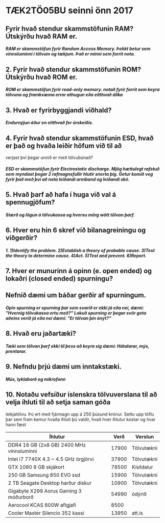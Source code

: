 # TÆK2TÖ05BU seinni önn 2017

## Fyrir hvað stendur skammstöfunin RAM? Útskýrðu hvað RAM er.
##### RAM er skammstöfun fyrir Random Access Memory. Þekkt betur sem vinnsluminni í tölvum og tækjum. Það er minni sem forrit nota.

## 2. Fyrir hvað stendur skammstöfunin ROM? Útskýrðu hvað ROM er.
##### ROM er skammstöfun fyrir read-only memory. notað fyrir forrit sem keyra tölvuna og framkvæma error athugun eða eitthvað álíka

## 3. Hvað er fyrirbyggjandi viðhald?
##### Endurnýjun áður en eitthvað fer úrskeiðis.

## 4. Fyrir hvað stendur skammstöfunin ESD, hvað er það og hvaða leiðir höfum við til að
verjast því þegar unnið er með tölvubúnað?
##### ESD er skammstöfun fyrir Electrostatic discharge. Mjög hættulegt rafstuð sem myndast þegar 2 rafmagnsfullir hlutir snerta þig. Getur komið veg fyrir það með því að nota leiðandi armband og leiðandi skó.

## 5. Hvað þarf að hafa í huga við val á spennugjöfum?
##### Stærð og lögun á tölvukassa og hversu mörg wött tölvan þarf.

## 6. Hver eru hin 6 skref við bilanagreiningu og viðgerðir?
##### 1. 1)Identify the problem. 2)Establish a theory of probable cause. 3)Test the theory to determine cause. 4)Act. 5)Test and prevent. 6)Report.

## 7. Hver er munurinn á opinn (e. open ended) og lokaðri (closed ended) spurningu?
## Nefnið dæmi um báðar gerðir af spurningum.
##### Opin spurning er spurning þar sem svarið er ekki já eða nei, dæmi: "Hvernig tölvukassa ertu með?" Lokuð spurning er þegar svör geta aðeins verið já eða nei dæmi: "Er tölvan þín ónýt?"

## 8. Hvað eru jaðartæki?
##### Tæki sem tölvan þarf ekki til þess að keyra sig dæmi: Hátalarar, mýs, prentarar.

## 9. Nefndu þrjú dæmi um inntakstæki.
##### Mús, lyklaborð og mikrofonn

## 10. Notaðu vefsíður íslenskra tölvuverslana til að velja íhluti til að setja saman góða
leikjatölvu. Þú ert með fjármagn upp á 250 þúsund krónur. Settu upp töflu þar sem
fram kemur hvaða íhluti þú valdir, hvað hver íhlutur kostar og hvar hann fæst

Íhlutur | Verð | Verslun
---|---|---
DDR4 16 GB (2x8 GB) 2400 MHz vinnsluminni | 17900 | Tölvutækni
Intel i7 7740X 4.3 ~ 4.5 GHz örgjörvi | 37900 | Tölvutækni
GTX 1080 8 GB skjákort | 78500 | Kísildalur
250 GB Samsung 850 EVO ssd | 15900 | Tölvutækni
2 TB Seagate Desktop harður diskur | 10900 | Tölvutækni
Gigabyte X299 Aorus Gaming 3 móðurborð | 54990 | ódýrið
Aerocool KCAS 600W aflgjafi | 8500 |
Cooler Master Silencio 352 kassi | 13950 | att.is